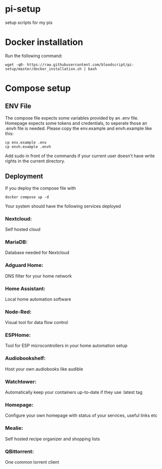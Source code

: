 # pi-setup
setup scripts for my pis


# Docker installation

Run the following command:

```
wget -q0- https://raw.githubusercontent.com/bloodscript/pi-setup/master/docker_installation.sh | bash
```

# Compose setup

## ENV File

The compose file expects some variables provided by an .env file. Homepage expects some tokens and credentials, to seperate those an .envh file is needed.
Please copy the env.example and envh.example like this:

```
cp env.example .env
cp envh.example .envh
```

Add sudo in front of the commands if your current user doesn't have write rights in the current directory.

## Deployment

If you deploy the compose file with

```
docker compose up -d
```

Your system should have the following services deployed

### Nextcloud:
Self hosted cloud

### MariaDB:
Database needed for Nextcloud

### Adguard Home:
DNS filter for your home network

### Home Assistant:
Local home automation software

### Node-Red:
Visual tool for data flow control

### ESPHome:
Tool for ESP microcontrollers in your home automation setup

### Audiobookshelf:
Host your own audiobooks like audible

### Watchtower:
Automatically keep your containers up-to-date if they use :latest tag

### Homepage:
Configure your own homepage with status of your services, useful links etc

### Mealie:
Self hosted recipe organizer and shopping lists

### QBittorrent:
One common torrent client

